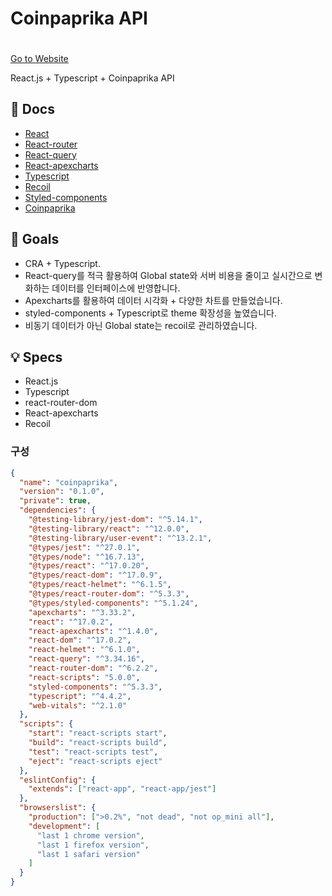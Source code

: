 # Coinpaprika API

ㅤ  
[Go to Website](https://adoring-bell-1ceb47.netlify.app/)

React.js + Typescript + Coinpaprika API

## 📖 Docs

- [React](https://reactjs.org/docs/getting-started.html)
- [React-router](https://reactrouter.com/)
- [React-query](https://react-query.tanstack.com/)
- [React-apexcharts](https://apexcharts.com/docs/react-charts/)
- [Typescript](https://www.typescriptlang.org/)
- [Recoil](https://recoiljs.org/ko/)
- [Styled-components](https://styled-components.com/)
- [Coinpaprika](https://api.coinpaprika.com/)

## 🎯 Goals

- CRA + Typescript.
- React-query를 적극 활용하여 Global state와 서버 비용을 줄이고 실시간으로 변화하는 데이터를 인터페이스에 반영합니다.
- Apexcharts를 활용하여 데이터 시각화 + 다양한 차트를 만들었습니다.
- styled-components + Typescript로 theme 확장성을 높였습니다.
- 비동기 데이터가 아닌 Global state는 recoil로 관리하였습니다.

## 💡 Specs

- React.js
- Typescript
- react-router-dom
- React-apexcharts
- Recoil

### 구성

```json
{
  "name": "coinpaprika",
  "version": "0.1.0",
  "private": true,
  "dependencies": {
    "@testing-library/jest-dom": "^5.14.1",
    "@testing-library/react": "^12.0.0",
    "@testing-library/user-event": "^13.2.1",
    "@types/jest": "^27.0.1",
    "@types/node": "^16.7.13",
    "@types/react": "^17.0.20",
    "@types/react-dom": "^17.0.9",
    "@types/react-helmet": "^6.1.5",
    "@types/react-router-dom": "^5.3.3",
    "@types/styled-components": "^5.1.24",
    "apexcharts": "^3.33.2",
    "react": "^17.0.2",
    "react-apexcharts": "^1.4.0",
    "react-dom": "^17.0.2",
    "react-helmet": "^6.1.0",
    "react-query": "^3.34.16",
    "react-router-dom": "^6.2.2",
    "react-scripts": "5.0.0",
    "styled-components": "^5.3.3",
    "typescript": "^4.4.2",
    "web-vitals": "^2.1.0"
  },
  "scripts": {
    "start": "react-scripts start",
    "build": "react-scripts build",
    "test": "react-scripts test",
    "eject": "react-scripts eject"
  },
  "eslintConfig": {
    "extends": ["react-app", "react-app/jest"]
  },
  "browserslist": {
    "production": [">0.2%", "not dead", "not op_mini all"],
    "development": [
      "last 1 chrome version",
      "last 1 firefox version",
      "last 1 safari version"
    ]
  }
}
```
